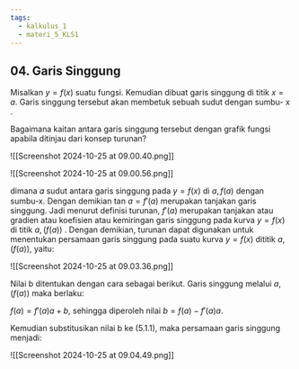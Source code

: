 ```yaml
---
tags:
  - kalkulus_1
  - materi_5_KLS1
---
```


## 04. Garis Singgung

Misalkan $y =f(x)$ suatu fungsi. Kemudian dibuat garis singgung di titik $x= a$. Garis singgung tersebut akan membetuk sebuah sudut dengan sumbu- x .

Bagaimana kaitan antara garis singgung tersebut dengan grafik fungsi apabila ditinjau dari konsep turunan?

![[Screenshot 2024-10-25 at 09.00.40.png]]

![[Screenshot 2024-10-25 at 09.00.56.png]]


dimana 𝛼 sudut antara garis singgung pada $y =f(x)$ di $a,f(a)$ dengan sumbu-x. Dengan demikian tan $a = f'(a)$ merupakan tanjakan garis singgung. Jadi menurut definisi turunan, $f'(a)$ merupakan tanjakan atau gradien atau koefisien atau kemiringan garis singgung pada kurva $y = f(x)$ di titik $a, (f(a))$ . Dengan demikian, turunan dapat digunakan untuk menentukan persamaan garis singgung pada suatu kurva $y = f(x)$ dititik $a, (f(a))$, yaitu:

![[Screenshot 2024-10-25 at 09.03.36.png]]

Nilai b ditentukan dengan cara sebagai berikut. Garis singgung melalui $a, (f(a))$ maka berlaku:

$f(a) = f'(a)a + b$, sehingga diperoleh nilai $b = f(a) - f'(a)a$.

Kemudian substitusikan nilai b ke (5.1.1), maka persamaan garis singgung menjadi:

![[Screenshot 2024-10-25 at 09.04.49.png]]

